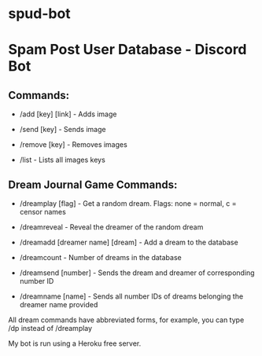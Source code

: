 # spud-bot

# Spam Post User Database - Discord Bot

## Commands:

- /add [key] [link] - Adds image

- /send [key] - Sends image

- /remove [key] - Removes images

- /list - Lists all images keys

## Dream Journal Game Commands:

- /dreamplay [flag] - Get a random dream. Flags: none = normal, c = censor names

- /dreamreveal - Reveal the dreamer of the random dream

- /dreamadd [dreamer name] [dream] - Add a dream to the database

- /dreamcount - Number of dreams in the database

- /dreamsend [number] - Sends the dream and dreamer of corresponding number ID

- /dreamname [name] - Sends all number IDs of dreams belonging the dreamer name provided

All dream commands have abbreviated forms, for example, you can type /dp instead of /dreamplay

My bot is run using a Heroku free server.
